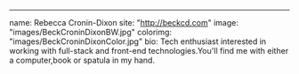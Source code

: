---
name: Rebecca Cronin-Dixon
site: "http://beckcd.com"
image: "images/BeckCroninDixonBW.jpg"
colorimg: "images/BeckCroninDixonColor.jpg"
bio: Tech enthusiast interested in working with full-stack and front-end technologies.You'll find me with either a computer,book or spatula in my hand. 
